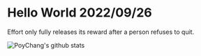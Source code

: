 # Hello World 2022/09/26

Effort only fully releases its reward after a person refuses to quit.

![PoyChang's github stats](https://github-readme-stats.vercel.app/api?username=poychang&show_icons=true&theme=dracula)
